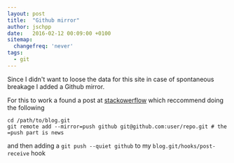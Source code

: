 ```yaml
---
layout: post
title:  "Github mirror"
author: jschpp
date:   2016-02-12 00:09:00 +0100
sitemap:
  changefreq: 'never'
tags:
  - git
---
```

Since I didn't want to loose the data for this site in case of spontaneous breakage I added a Github mirror.

For this to work a found a post at [stackowerflow][stackowerflow] which reccommend doing the following

    cd /path/to/blog.git
    git remote add --mirror=push github git@github.com:user/repo.git # the =push part is news

and then adding a `git push --quiet github` to my `blog.git/hooks/post-receive` hook


[stackowerflow]: http://stackoverflow.com/q/11370239/343867
